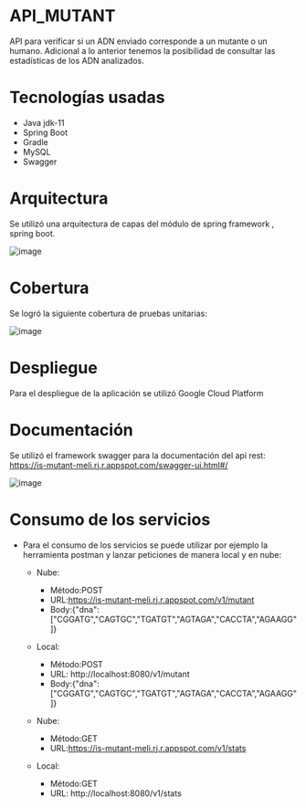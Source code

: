 # API_MUTANT
API para verificar si un ADN enviado corresponde a un mutante o un humano. Adicional a lo anterior tenemos la posibilidad de consultar las estadísticas de los ADN analizados.
# Tecnologías usadas
- Java jdk-11
- Spring Boot
- Gradle
- MySQL
- Swagger
# Arquitectura
Se utilizó una arquitectura de capas del módulo de spring framework , spring boot.

![image](https://user-images.githubusercontent.com/65981603/132271031-5bba020a-84cf-453f-ba94-1ad44672d999.png)
# Cobertura
Se logró la siguiente cobertura de pruebas unitarias:

![image](https://user-images.githubusercontent.com/65981603/132272721-1a153652-eb2b-4f39-b851-19b956ad7795.png)

# Despliegue
Para el despliegue de la aplicación se utilizó Google Cloud Platform

# Documentación
Se utilizó el framework swagger para la documentación del api rest: https://is-mutant-meli.rj.r.appspot.com/swagger-ui.html#/

![image](https://user-images.githubusercontent.com/65981603/132274415-05012407-1448-4964-805b-9388f6b77a86.png)


# Consumo de los servicios

- Para el consumo de los servicios se puede utilizar por ejemplo la herramienta postman y lanzar peticiones de manera local y en nube:

  - Nube:
    - Método:POST
    - URL:https://is-mutant-meli.rj.r.appspot.com/v1/mutant
    - Body:{"dna":["CGGATG","CAGTGC","TGATGT","AGTAGA","CACCTA","AGAAGG"]}

  - Local:
    - Método:POST
    - URL: http://localhost:8080/v1/mutant
    - Body:{"dna":["CGGATG","CAGTGC","TGATGT","AGTAGA","CACCTA","AGAAGG"]}

  - Nube:
    - Método:GET
    - URL:https://is-mutant-meli.rj.r.appspot.com/v1/stats

  - Local:
    - Método:GET
    - URL: http://localhost:8080/v1/stats


